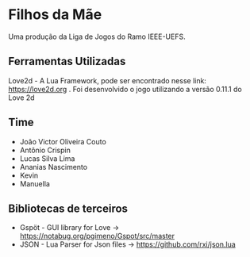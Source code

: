 # Filhos da Mãe
Uma produção da Liga de Jogos do Ramo IEEE-UEFS.

## Ferramentas Utilizadas
Love2d - A Lua Framework, pode ser encontrado nesse link: https://love2d.org . Foi desenvolvido o jogo utilizando a versão 0.11.1 do Love 2d

## Time
* João Victor Oliveira Couto
* Antônio Crispin
* Lucas Silva Lima
* Ananias Nascimento
* Kevin
* Manuella

## Bibliotecas de terceiros

* Gspöt - GUI library for Love -> https://notabug.org/pgimeno/Gspot/src/master
* JSON - Lua Parser for Json files -> https://github.com/rxi/json.lua